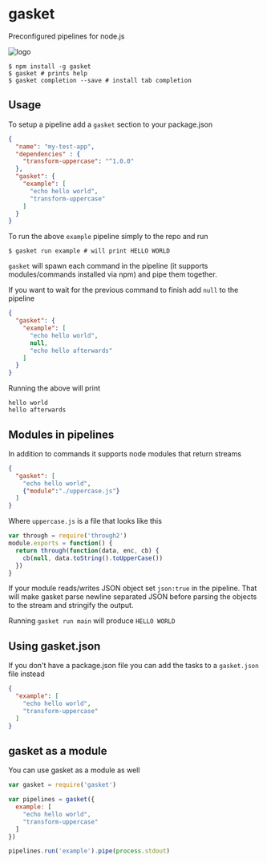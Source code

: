 # gasket

Preconfigured pipelines for node.js

![logo](https://raw.githubusercontent.com/datproject/gasket/master/gasket.png)

```
$ npm install -g gasket
$ gasket # prints help
$ gasket completion --save # install tab completion
```

## Usage

To setup a pipeline add a `gasket` section to your package.json

```json
{
  "name": "my-test-app",
  "dependencies" : {
    "transform-uppercase": "^1.0.0"
  },
  "gasket": {
    "example": [
      "echo hello world",
      "transform-uppercase"
    ]
  }
}
```

To run the above `example` pipeline simply to the repo and run

```
$ gasket run example # will print HELLO WORLD
```

`gasket` will spawn each command in the pipeline (it supports modules/commands installed via npm)
and pipe them together.

If you want to wait for the previous command to finish add `null` to the pipeline

```json
{
  "gasket": {
    "example": [
      "echo hello world",
      null,
      "echo hello afterwards"
    ]
  }
}
```

Running the above will print

```
hello world
hello afterwards
```

## Modules in pipelines

In addition to commands it supports node modules that return streams

```json
{
  "gasket": [
    "echo hello world",
    {"module":"./uppercase.js"}
  ]
}
```

Where `uppercase.js` is a file that looks like this

``` js
var through = require('through2')
module.exports = function() {
  return through(function(data, enc, cb) {
    cb(null, data.toString().toUpperCase())
  })
}
```

If your module reads/writes JSON object set `json:true` in the pipeline.
That will make gasket parse newline separated JSON before parsing the objects to the stream
and stringify the output.

Running `gasket run main` will produce `HELLO WORLD`

## Using gasket.json

If you don't have a package.json file you can add the tasks to a `gasket.json` file instead

```json
{
  "example": [
    "echo hello world",
    "transform-uppercase"
  ]
}
```

## gasket as a module

You can use gasket as a module as well

``` js
var gasket = require('gasket')

var pipelines = gasket({
  example: [
    "echo hello world",
    "transform-uppercase"
  ]
})

pipelines.run('example').pipe(process.stdout)
```
